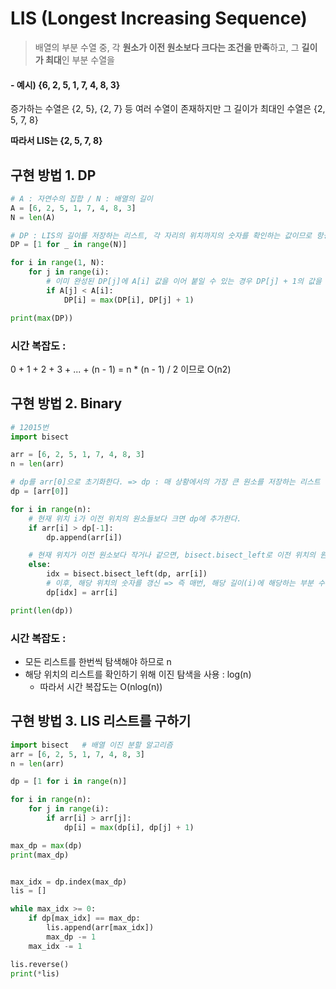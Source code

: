 # LIS (Longest Increasing Sequence)

> 배열의 부분 수열 중, 각 **원소가 이전 원소보다 크다는 조건을 만족**하고, 그 **길이가 최대**인 부분 수열을 

#### - 예시) {6, 2, 5, 1, 7, 4, 8, 3}

증가하는 수열은 {2, 5}, {2, 7} 등 여러 수열이 존재하지만 그 길이가 최대인 수열은 {2, 5, 7, 8}

**따라서 LIS는 {2, 5, 7, 8}**



## 구현 방법 1. DP

```python
# A : 자연수의 집합 / N : 배열의 길이
A = [6, 2, 5, 1, 7, 4, 8, 3]
N = len(A)

# DP : LIS의 길이를 저장하는 리스트, 각 자리의 위치까지의 숫자를 확인하는 값이므로 항상 최솟값은 1(자기 자신을 포함하므로)
DP = [1 for _ in range(N)]

for i in range(1, N):
    for j in range(i):
        # 이미 완성된 DP[j]에 A[i] 값을 이어 붙일 수 있는 경우 DP[j] + 1의 값을 가질 수 있다.
        if A[j] < A[i]:
            DP[i] = max(DP[i], DP[j] + 1)

print(max(DP))


```

### 시간 복잡도 :

0 + 1 + 2 + 3 + ... + (n - 1) = n * (n - 1) / 2 이므로 O(n2)



## 구현 방법 2. Binary

```python
# 12015번
import bisect

arr = [6, 2, 5, 1, 7, 4, 8, 3]
n = len(arr)

# dp를 arr[0]으로 초기화한다. => dp : 매 상황에서의 가장 큰 원소를 저장하는 리스트
dp = [arr[0]]

for i in range(n):
    # 현재 위치 i가 이전 위치의 원소들보다 크면 dp에 추가한다.
    if arr[i] > dp[-1]:
        dp.append(arr[i])

    # 현재 위치가 이전 원소보다 작거나 같으면, bisect.bisect_left로 이전 위치의 원소 중 가장 큰 원소의 index 값을 구한다.
    else:
        idx = bisect.bisect_left(dp, arr[i])
        # 이후, 해당 위치의 숫자를 갱신 => 즉 매번, 해당 길이(i)에 해당하는 부분 수열의 최댓 값을 갱신
        dp[idx] = arr[i]

print(len(dp))
```

### 시간 복잡도 :

- 모든 리스트를 한번씩 탐색해야 하므로 n
- 해당 위치의 리스트를 확인하기 위해 이진 탐색을 사용 : log(n)
  - 따라서 시간 복잡도는 O(nlog(n))



## 구현 방법 3. LIS 리스트를 구하기

```python
import bisect   # 배열 이진 분할 알고리즘
arr = [6, 2, 5, 1, 7, 4, 8, 3]
n = len(arr)

dp = [1 for i in range(n)]

for i in range(n):
    for j in range(i):
        if arr[i] > arr[j]:
            dp[i] = max(dp[i], dp[j] + 1)

max_dp = max(dp)
print(max_dp)


max_idx = dp.index(max_dp)
lis = []

while max_idx >= 0:
    if dp[max_idx] == max_dp:
        lis.append(arr[max_idx])
        max_dp -= 1
    max_idx -= 1

lis.reverse()
print(*lis)
```

